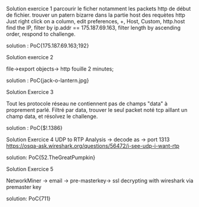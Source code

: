 Solution exercice 1
parcourir le ficher notamment les packets http de début de fichier.
trouver un patern bizarre dans la partie host des requètes http
Just right click on a column, edit preferences, +, Host, Custom, http.host
find the IP, filter by ip.addr == 175.187.69.163, filter length by ascending order, respond to challenge.

solution : PoC{175.187.69.163;192}

Solution exercice 2

file->export objects-> http
fouille 2 minutes;

solution : PoC{jack-o-lantern.jpg}

Solution Exercice 3

Tout les protocole réseau ne contiennent pas de champs "data" à proprement parlé. Filtré par data, trouver le seul packet noté tcp aillant un champ data, et résolvez le challenge.

solution : PoC{$!.1386}

Solution Exercice 4
UDP to RTP Analysis -> decode as -> port 1313
https://osqa-ask.wireshark.org/questions/56472/i-see-udp-i-want-rtp

solution: PoC{52.TheGreatPumpkin}

Solution Exercice 5

NetworkMiner -> email -> pre-masterkey-> ssl decrypting with wireshark via premaster key

solution: PoC{711}
